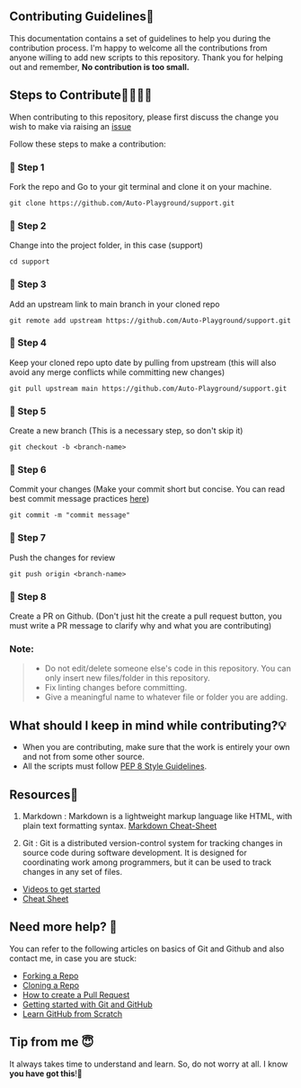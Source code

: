 ## Contributing Guidelines🙌

This documentation contains a set of guidelines to help you during the contribution process. 
I'm happy to welcome all the contributions from anyone willing to add new scripts to this repository. Thank you for helping out and remember,
**No contribution is too small.**

## Steps to Contribute👩‍💻👨‍💻

When contributing to this repository, please first discuss the change you wish to make via raising an <a href="">issue</a>

Follow these steps to make a contribution:


### 📌 Step 1
Fork the repo and Go to your git terminal and clone it on your machine.
```
git clone https://github.com/Auto-Playground/support.git
```

### 📌 Step 2
Change into the project folder, in this case (support)
```
cd support
```

### 📌 Step 3
Add an upstream link to main branch in your cloned repo
```
git remote add upstream https://github.com/Auto-Playground/support.git
```

### 📌 Step 4
Keep your cloned repo upto date by pulling from upstream (this will also avoid any merge conflicts while committing new changes)
```
git pull upstream main https://github.com/Auto-Playground/support.git
```

### 📌 Step 5
Create a new branch (This is a necessary step, so don't skip it)
```
git checkout -b <branch-name>
```

### 📌 Step 6
Commit your changes (Make your commit short but concise. You can read best commit message practices <a href="https://www.conventionalcommits.org/en/v1.0.0/">here</a>)
```
git commit -m "commit message"
```

### 📌 Step 7
Push the changes for review 
```
git push origin <branch-name>
```

### 📌 Step 8
Create a PR on Github. (Don't just hit the create a pull request button, you must write a PR message to clarify why and what you are contributing)

### Note:

> - Do not edit/delete someone else's code in this repository. You can only insert new files/folder in this repository.
> - Fix linting changes before committing.  
> - Give a meaningful name to whatever file or folder you are adding.

## What should I keep in mind while contributing?💡
- When you are contributing, make sure that the work is entirely your own and not from some other source.
- All the scripts must follow [PEP 8 Style Guidelines](https://www.python.org/dev/peps/pep-0008/).

## Resources📖
1. Markdown : Markdown is a lightweight markup language like HTML, with plain text formatting syntax. 
[Markdown Cheat-Sheet](https://github.com/adam-p/markdown-here/wiki/Markdown-Cheatsheet)

2. Git : Git is a distributed version-control system for tracking changes in source code during software development. It is designed for coordinating work among programmers, but it can be used to track changes in any set of files.
  * [Videos to get started](https://www.youtube.com/watch?v=xAAmje1H9YM&list=PLeo1K3hjS3usJuxZZUBdjAcilgfQHkRzW)
  * [Cheat Sheet](https://www.atlassian.com/git/tutorials/atlassian-git-cheatsheet)

## Need more help? 🤔
You can refer to the following articles on basics of Git and Github and also contact me, in case you are stuck:
- [Forking a Repo](https://help.github.com/en/github/getting-started-with-github/fork-a-repo)
- [Cloning a Repo](https://help.github.com/en/desktop/contributing-to-projects/creating-an-issue-or-pull-request)
- [How to create a Pull Request](https://opensource.com/article/19/7/create-pull-request-github)
- [Getting started with Git and GitHub](https://towardsdatascience.com/getting-started-with-git-and-github-6fcd0f2d4ac6)
- [Learn GitHub from Scratch](https://lab.github.com/githubtraining/introduction-to-github)

## Tip from me 😇
It always takes time to understand and learn. So, do not worry at all. I know **you have got this**!💪
